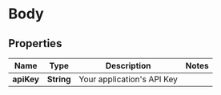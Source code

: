 
# Body

## Properties
Name | Type | Description | Notes
------------ | ------------- | ------------- | -------------
**apiKey** | **String** | Your application&#x27;s API Key | 




